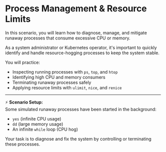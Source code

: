 # Process Management & Resource Limits

In this scenario, you will learn how to diagnose, manage, and mitigate runaway processes that consume excessive CPU or memory.  

As a system administrator or Kubernetes operator, it's important to quickly identify and handle resource-hogging processes to keep the system stable.  

You will practice:
- Inspecting running processes with `ps`, `top`, and `htop`
- Identifying high CPU and memory consumers
- Terminating runaway processes safely
- Applying resource limits with `ulimit`, `nice`, and `renice`

---

⚡ **Scenario Setup:**  
Some simulated runaway processes have been started in the background:  
- `yes` (infinite CPU usage)  
- `dd` (large memory usage)  
- An infinite `while` loop (CPU hog)  

Your task is to diagnose and fix the system by controlling or terminating these processes.
